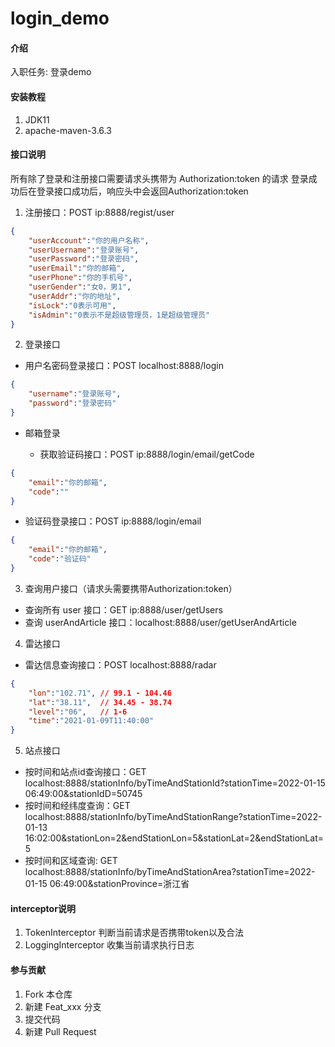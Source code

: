 # login_demo

#### 介绍
入职任务: 登录demo

#### 安装教程

1.  JDK11
2.  apache-maven-3.6.3

#### 接口说明

所有除了登录和注册接口需要请求头携带为 Authorization:token 的请求
登录成功后在登录接口成功后，响应头中会返回Authorization:token

1.  注册接口：POST ip:8888/regist/user

```json
{
    "userAccount":"你的用户名称",
    "userUsername":"登录账号",
    "userPassword":"登录密码",
    "userEmail":"你的邮箱",
    "userPhone":"你的手机号",
    "userGender":"女0，男1",
    "userAddr":"你的地址",
    "isLock":"0表示可用",
    "isAdmin":"0表示不是超级管理员，1是超级管理员"
}
```

2.  登录接口
 - 用户名密码登录接口：POST localhost:8888/login

```json
{
    "username":"登录账号",
    "password":"登录密码"
}
```
    
 - 邮箱登录

     - 获取验证码接口：POST ip:8888/login/email/getCode

```json
{
    "email":"你的邮箱",
    "code":""
}
```

 - 验证码登录接口：POST ip:8888/login/email

```json
{
    "email":"你的邮箱",
    "code":"验证码"
}
```

3.  查询用户接口（请求头需要携带Authorization:token）
 - 查询所有 user 接口：GET ip:8888/user/getUsers
 - 查询 userAndArticle 接口：localhost:8888/user/getUserAndArticle
 
4.  雷达接口
 - 雷达信息查询接口：POST localhost:8888/radar
 
```json
{
    "lon":"102.71",	// 99.1 - 104.46
    "lat":"38.11",	// 34.45 - 38.74
    "level":"06",	// 1-6
    "time":"2021-01-09T11:40:00" 
}
```
5.  站点接口
 - 按时间和站点id查询接口：GET localhost:8888/stationInfo/byTimeAndStationId?stationTime=2022-01-15 06:49:00&stationIdD=50745
 - 按时间和经纬度查询：GET localhost:8888/stationInfo/byTimeAndStationRange?stationTime=2022-01-13 16:02:00&stationLon=2&endStationLon=5&stationLat=2&endStationLat=5
 - 按时间和区域查询: GET localhost:8888/stationInfo/byTimeAndStationArea?stationTime=2022-01-15 06:49:00&stationProvince=浙江省

#### interceptor说明
1.  TokenInterceptor 判断当前请求是否携带token以及合法
2.  LoggingInterceptor 收集当前请求执行日志

#### 参与贡献

1.  Fork 本仓库
2.  新建 Feat_xxx 分支
3.  提交代码
4.  新建 Pull Request